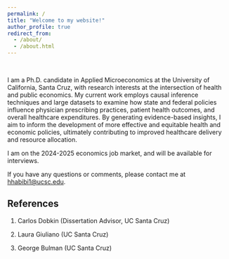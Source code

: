 ```yaml
---
permalink: /
title: "Welcome to my website!"
author_profile: true
redirect_from: 
  - /about/
  - /about.html
---
```


&nbsp;  


I am a Ph.D. candidate in Applied Microeconomics at the University of California, Santa Cruz, with research interests at the intersection of health and public economics. My current work employs causal inference techniques and large datasets to examine how state and federal policies influence physician prescribing practices, patient health outcomes, and overall healthcare expenditures. By generating evidence-based insights, I aim to inform the development of more effective and equitable health and economic policies, ultimately contributing to improved healthcare delivery and resource allocation.

I am on the 2024-2025 economics job market, and will be available for interviews.

If you have any questions or comments, please contact me at [hhabibi1@ucsc.edu](mailto:hhabibi1@ucsc.edu).



## References

1. Carlos Dobkin (Dissertation Advisor, UC Santa Cruz)

2. Laura Giuliano (UC Santa Cruz)

3. George Bulman (UC Santa Cruz)
